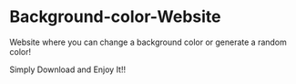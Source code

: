 # Background-color-Website
Website where you can change a background color or generate a random color!


Simply Download and Enjoy It!!

